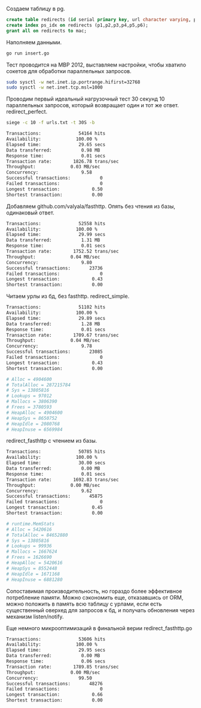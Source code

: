 Создаем таблицу в pg.

```sql
create table redirects (id serial primary key, url character varying, p1 character varying, p2 character varying[], p3 character varying[], p4 character varying[], p5 character varying[], p6 character varying[]);
create index ps_idx on redirects (p1,p2,p3,p4,p5,p6);
grant all on redirects to mac;
```

Наполняем данными.

```sh
go run insert.go
```

Тест проводится на MBP 2012, выставляем настройки, чтобы хватило сокетов для обработки параллельных запросов.

```sh
sudo sysctl -w net.inet.ip.portrange.hifirst=32768
sudo sysctl -w net.inet.tcp.msl=1000
```

Проводим первый идеальный нагрузочный тест 30 секунд 10 параллельных запросов, который возвращает один и тот же ответ.
redirect_perfect.

```sh
siege -c 10 -f urls.txt -t 30S -b

Transactions:              54164 hits
Availability:             100.00 %
Elapsed time:              29.65 secs
Data transferred:           0.98 MB
Response time:              0.01 secs
Transaction rate:        1826.78 trans/sec
Throughput:             0.03 MB/sec
Concurrency:                9.58
Successful transactions:           0
Failed transactions:               0
Longest transaction:            0.50
Shortest transaction:           0.00
```

Добавляем github.com/valyala/fasthttp. Опять без чтения из базы, одинаковый ответ.

```sh
Transactions:              52558 hits
Availability:             100.00 %
Elapsed time:              29.99 secs
Data transferred:           1.31 MB
Response time:              0.01 secs
Transaction rate:        1752.52 trans/sec
Throughput:             0.04 MB/sec
Concurrency:                9.80
Successful transactions:       23736
Failed transactions:               0
Longest transaction:            0.43
Shortest transaction:           0.00
```


Читаем урлы из бд, без fasthttp. redirect_simple.

```sh
Transactions:              51102 hits
Availability:             100.00 %
Elapsed time:              29.89 secs
Data transferred:           1.28 MB
Response time:              0.01 secs
Transaction rate:        1709.67 trans/sec
Throughput:             0.04 MB/sec
Concurrency:                9.78
Successful transactions:       23085
Failed transactions:               0
Longest transaction:            0.43
Shortest transaction:           0.00

# Alloc = 4904600
# TotalAlloc = 287215784
# Sys = 13805816
# Lookups = 97012
# Mallocs = 3806390
# Frees = 3780593
# HeapAlloc = 4904600
# HeapSys = 8650752
# HeapIdle = 2080768
# HeapInuse = 6569984
```


redirect_fasthttp с чтением из базы.

```sh
Transactions:              50785 hits
Availability:             100.00 %
Elapsed time:              30.00 secs
Data transferred:           0.00 MB
Response time:              0.01 secs
Transaction rate:        1692.83 trans/sec
Throughput:             0.00 MB/sec
Concurrency:                9.62
Successful transactions:       45875
Failed transactions:               0
Longest transaction:            0.45
Shortest transaction:           0.00

# runtime.MemStats
# Alloc = 5420616
# TotalAlloc = 84652880
# Sys = 13805816
# Lookups = 99936
# Mallocs = 1667624
# Frees = 1626690
# HeapAlloc = 5420616
# HeapSys = 8552448
# HeapIdle = 1671168
# HeapInuse = 6881280
```

Сопоставимая производительность, но гораздо более эффективное потребление памяти. Можно сэкономить еще, отказавшись от ORM, можно положить в память всю таблицу с урлами, если есть существенный оверхед для запросов к бд, и получать обновления через механизм listen/notify.

Еще немного микрооптимизаций в финальной верии redirect_fasthttp.go

```sh
Transactions:              53606 hits
Availability:             100.00 %
Elapsed time:              29.95 secs
Data transferred:           0.00 MB
Response time:              0.06 secs
Transaction rate:        1789.85 trans/sec
Throughput:             0.00 MB/sec
Concurrency:               99.50
Successful transactions:       48276
Failed transactions:               0
Longest transaction:            0.66
Shortest transaction:           0.00
```
